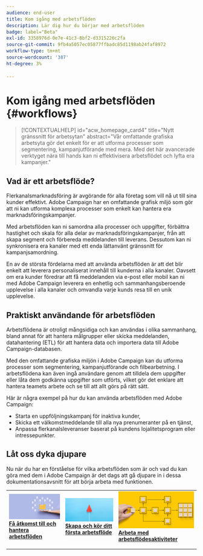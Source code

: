 ```yaml
---
audience: end-user
title: Kom igång med arbetsflöden
description: Lär dig hur du börjar med arbetsflöden
badge: label="Beta"
exl-id: 3358976d-0e7e-41c3-8bf2-d3315226c2fa
source-git-commit: 9fb4a5057ec05877ffbadc85d1198ab24faf8972
workflow-type: tm+mt
source-wordcount: '387'
ht-degree: 3%

---
```


# Kom igång med arbetsflöden {#workflows}

>[!CONTEXTUALHELP]
>id="acw_homepage_card4"
>title="Nytt gränssnitt för arbetsytan"
>abstract="Vår omfattande grafiska arbetsyta gör det enkelt för er att utforma processer som segmentering, kampanjutförande med mera. Med det här avancerade verktyget nära till hands kan ni effektivisera arbetsflödet och lyfta era kampanjer."

## Vad är ett arbetsflöde?

Flerkanalsmarknadsföring är avgörande för alla företag som vill nå ut till sina kunder effektivt. Adobe Campaign har en omfattande grafisk miljö som gör att ni kan utforma komplexa processer som enkelt kan hantera era marknadsföringskampanjer.

Med arbetsflöden kan ni samordna alla processer och uppgifter, förbättra hastighet och skala för alla delar av marknadsföringskampanjer, från att skapa segment och förbereda meddelanden till leverans. Dessutom kan ni synkronisera era kanaler med ett enda lättanvänt gränssnitt för kampanjsamordning.

En av de största fördelarna med att använda arbetsflöden är att det blir enkelt att leverera personaliserat innehåll till kunderna i alla kanaler. Oavsett om era kunder föredrar att få meddelanden via e-post eller mobil kan ni med Adobe Campaign leverera en enhetlig och sammanhangsberoende upplevelse i alla kanaler och omvandla varje kunds resa till en unik upplevelse.

## Praktiskt användande för arbetsflöden

Arbetsflödena är otroligt mångsidiga och kan användas i olika sammanhang, bland annat för att hantera målgrupper eller skicka meddelanden, datahantering (ETL) för att hantera data och importera data till Adobe Campaign-databasen.

Med den omfattande grafiska miljön i Adobe Campaign kan du utforma processer som segmentering, kampanjutförande och filbearbetning. I arbetsflödena kan även ingå användare genom att tilldela dem uppgifter eller låta dem godkänna uppgifter som utförts, vilket gör det enklare att hantera teamets arbete och se till att allt görs på rätt sätt.

Här är några exempel på hur du kan använda arbetsflöden med Adobe Campaign:

* Starta en uppföljningskampanj för inaktiva kunder,
* Skicka ett välkomstmeddelande till alla nya prenumeranter på en tjänst,
* Anpassa flerkanalsleveranser baserat på kundens lojalitetsprogram eller intressepunkter.

## Låt oss dyka djupare

Nu när du har en förståelse för vilka arbetsflöden som är och vad du kan göra med dem i Adobe Campaign är det dags att gå djupare in i dessa dokumentationsavsnitt för att börja arbeta med funktionen.

<table style="table-layout:fixed"><tr style="border: 0;">
<td>
<a href="access-monitor.md">
<img alt="Få åtkomst till och hantera arbetsflöden" src="assets/do-not-localize/workflow-access.jpeg">
</a>
<div>
<a href="access-monitor.md"><strong>Få åtkomst till och hantera arbetsflöden</strong></a>
</div>
<p>
</td>
<td>
<a href="create-workflow.md">
<img alt="Lead" src="assets/do-not-localize/workflow-create.jpeg">
</a>
<div><a href="create-workflow.md"><strong>Skapa och kör ditt första arbetsflöde</strong>
</div>
<p>
</td>
<td>
<a href="activities/about-activities.md">
<img alt="Sällan" src="assets/do-not-localize/workflow-activities.jpeg">
</a>
<div>
<a href="activities/about-activities.md"><strong>Arbeta med arbetsflödesaktiviteter</strong></a>
</div>
<p></td>
</tr></table>
